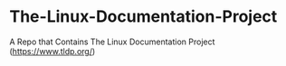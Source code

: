 # The-Linux-Documentation-Project
A Repo that Contains The Linux Documentation Project (https://www.tldp.org/)
